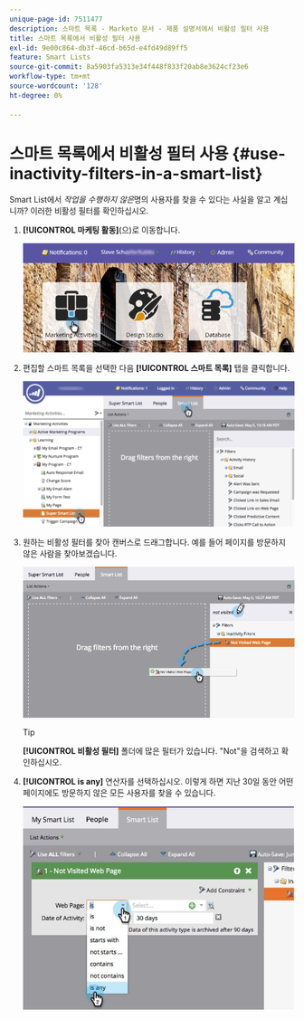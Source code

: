 ```yaml
---
unique-page-id: 7511477
description: 스마트 목록 - Marketo 문서 - 제품 설명서에서 비활성 필터 사용
title: 스마트 목록에서 비활성 필터 사용
exl-id: 9e00c864-db3f-46cd-b65d-e4fd49d89ff5
feature: Smart Lists
source-git-commit: 8a5903fa5313e34f448f833f20ab8e3624cf23e6
workflow-type: tm+mt
source-wordcount: '128'
ht-degree: 0%

---
```


# 스마트 목록에서 비활성 필터 사용 {#use-inactivity-filters-in-a-smart-list}

Smart List에서 _작업을 수행하지 않은_&#x200B;명의 사용자를 찾을 수 있다는 사실을 알고 계십니까? 이러한 비활성 필터를 확인하십시오.

1. **[!UICONTROL 마케팅 활동]**(으)로 이동합니다.

   ![](assets/login-marketing-activities-3.png)

1. 편집할 스마트 목록을 선택한 다음 **[!UICONTROL 스마트 목록]** 탭을 클릭합니다.

   ![](assets/smartlist-choose.png)

1. 원하는 비활성 필터를 찾아 캔버스로 드래그합니다. 예를 들어 페이지를 방문하지 않은 사람을 찾아보겠습니다.

   ![](assets/draginactivityfilter.png)

   >[!TIP]
   >
   >**[!UICONTROL 비활성 필터]** 폴더에 많은 필터가 있습니다. &quot;Not&quot;을 검색하고 확인하십시오.

1. **[!UICONTROL is any]** 연산자를 선택하십시오. 이렇게 하면 지난 30일 동안 어떤 페이지에도 방문하지 않은 모든 사용자를 찾을 수 있습니다.

   ![](assets/mysmartlist-people.jpg)
